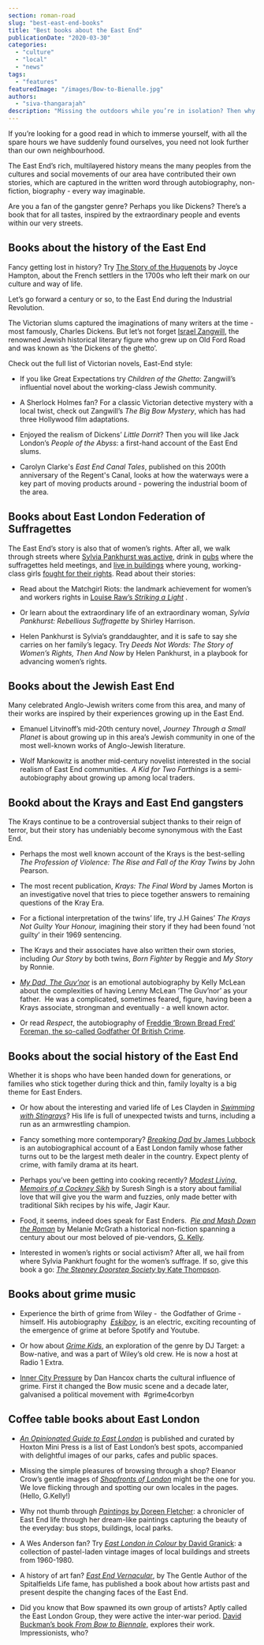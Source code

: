 ```yaml
---
section: roman-road
slug: "best-east-end-books"
title: "Best books about the East End"
publicationDate: "2020-03-30"
categories: 
  - "culture"
  - "local"
  - "news"
tags: 
  - "features"
featuredImage: "/images/Bow-to-Bienalle.jpg"
authors: 
  - "siva-thangarajah"
description: "Missing the outdoors while you’re in isolation? Then why not get lost in the canals, streets and parks of East London through books?"
---
```


  
If you’re looking for a good read in which to immerse yourself, with all the spare hours we have suddenly found ourselves, you need not look further than our own neighbourhood.

The East End’s rich, multilayered history means the many peoples from the cultures and social movements of our area have contributed their own stories, which are captured in the written word through autobiography, non-fiction, biography - every way imaginable.

Are you a fan of the gangster genre? Perhaps you like Dickens? There’s a book that for all tastes, inspired by the extraordinary people and events within our very streets.

## Books about the history of the East End

Fancy getting lost in history? Try [The Story of the Huguenots](https://romanroadlondon.com/the-story-of-the-huguenots-joyce-hampton-book-review/) by Joyce Hampton, about the French settlers in the 1700s who left their mark on our culture and way of life. 

Let’s go forward a century or so, to the East End during the Industrial Revolution.

The Victorian slums captured the imaginations of many writers at the time - most famously, Charles Dickens. But let’s not forget [Israel Zangwill](https://romanroadlondon.com/east-end-writer-israel-zangwill-old-ford-road/), the renowned Jewish historical literary figure who grew up on Old Ford Road and was known as ‘the Dickens of the ghetto’.

Check out the full list of Victorian novels, East-End style:

- If you like Great Expectations try _Children of the Ghetto_: Zangwill’s influential novel about the working-class Jewish community.

- A Sherlock Holmes fan? For a classic Victorian detective mystery with a local twist, check out Zangwill’s _The Big Bow Mystery_, which has had three Hollywood film adaptations. 

- Enjoyed the realism of Dickens’ _Little Dorrit_? Then you will like Jack London’s _People of the Abyss_: a first-hand account of the East End slums.

- Carolyn Clarke's _East End Canal Tales_, published on this 200th anniversary of the Regent's Canal, looks at how the waterways were a key part of moving products around - powering the industrial boom of the area.

## Books about East London Federation of Suffragettes

The East End’s story is also that of women’s rights. After all, we walk through streets where [Sylvia Pankhurst was activ](https://romanroadlondon.com/sylvia-pankhursts-east-london-toy-factory/)[e](https://romanroadlondon.com/sylvia-pankhursts-east-london-toy-factory/), drink in [pubs](https://romanroadlondon.com/sylvia-pankhurst-lord-morpeth-mural/) where the suffragettes held meetings, and [live in buildings](https://romanroadlondon.com/bow-quarter-interiors-anton-rodriguez/) where young, working-class girls [fought for their rights](https://romanroadlondon.com/sarah-chapman-matchstick-girl-campaign-memorial/). Read about their stories:

- Read about the Matchgirl Riots: the landmark achievement for women’s and workers rights in [Louise Raw’s _Striking a Light_](https://romanroadlondon.com/striking-a-light-louise-raw-book-review/) .

- Or learn about the extraordinary life of an extraordinary woman, _Sylvia Pankhurst: Rebellious Suffragette_ by Shirley Harrison. 

- Helen Pankhurst is Sylvia’s granddaughter, and it is safe to say she carries on her family’s legacy. Try _Deeds Not Words: The Story of Women’s Rights, Then And Now_ by Helen Pankhurst, in a playbook for advancing women’s rights.

## Books about the Jewish East End

Many celebrated Anglo-Jewish writers come from this area, and many of their works are inspired by their experiences growing up in the East End. 

- Emanuel Litvinoff’s mid-20th century novel, _Journey Through a Small Planet_ is about growing up in this area’s Jewish community in one of the most well-known works of Anglo-Jewish literature. 

- Wolf Mankowitz is another mid-century novelist interested in the social realism of East End communities.  _A Kid for Two Farthings_ is a semi-autobiography about growing up among local traders.

## Bookd about the Krays and East End gangsters

The Krays continue to be a controversial subject thanks to their reign of terror, but their story has undeniably become synonymous with the East End.

- Perhaps the most well known account of the Krays is the best-selling _The Profession of Violence: The Rise and Fall of the Kray Twins_ by John Pearson.

- The most recent publication, _Krays: The Final Word_ by James Morton is an investigative novel that tries to piece together answers to remaining questions of the Kray Era. 

- For a fictional interpretation of the twins’ life, try J.H Gaines’ _The Krays Not Guilty Your Honour,_ imagining their story if they had been found ‘not guilty’ in their 1969 sentencing.

- The Krays and their associates have also written their own stories, including _Our_ [](https://en.wikipedia.org/wiki/Our_Story_(book))_Story_ by both twins, _Born Fighter_ by Reggie and _My Story_ by Ronnie.

- [_My Dad, The Guv’nor_](https://romanroadlondon.com/my-dad-the-guvnor-by-kelly-mclean-book-review/) is an emotional autobiography by Kelly McLean about the complexities of having Lenny McLean ‘The Guv’nor’ as your father.  He was a complicated, sometimes feared, figure, having been a Krays associate, strongman and eventually - a well known actor.

- Or read _Respect_, the autobiography of [Freddie ‘Brown Bread Fred’ Foreman, the so-called Godfather Of British Crime](https://romanroadlondon.com/freddie-foreman-east-end-gangster-interview/).

## Books about the social history of the East End

Whether it is shops who have been handed down for generations, or families who stick together during thick and thin, family loyalty is a big theme for East Enders. 

- Or how about the interesting and varied life of Les Clayden in [_Swimming with Stingrays_](https://romanroadlondon.com/swimming-with-stingrays-book-review/)? His life is full of unexpected twists and turns, including a run as an armwrestling champion.

- Fancy something more contemporary? [_Breaking Dad_ by James Lubbock](https://romanroadlondon.com/breaking-dad-book-review/) is an autobiographical account of a East London family whose father turns out to be the largest meth dealer in the country. Expect plenty of crime, with family drama at its heart.

- Perhaps you’ve been getting into cooking recently? [_Modest Living, Memoirs of a Cockney Sikh_](https://romanroadlondon.com/modest-living-memoirs-cockney-sikh-book-review/) by Suresh Singh is a story about familial love that will give you the warm and fuzzies, only made better with traditional Sikh recipes by his wife, Jagir Kaur. 

- Food, it seems, indeed does speak for East Enders.  _[Pie and Mash Down the Roman](https://romanroadlondon.com/pie-and-mash-melanie-mcgrath-book-review/)_ by Melanie McGrath a historical non-fiction spanning a century about our most beloved of pie-vendors, [G. Kelly](https://romanroadlondon.com/g-kelly-pie-mash-shop-working-class-food/). 

- Interested in women’s rights or social activism? After all, we hail from where Sylvia Pankhurt fought for the women’s suffrage. If so, give this book a go: [_The Stepney Doorstep Society_ by Kate Thompson](https://romanroadlondon.com/stepney-doorstep-society-book-review/). 

## Books about grime music

- Experience the birth of grime from Wiley -  the Godfather of Grime - himself. His autobiography  [_Eskiboy_](https://romanroadlondon.com/wiley-eskiboy-book-review/), is an electric, exciting recounting of the emergence of grime at before Spotify and Youtube.

- Or how about [_Grime Kids_](https://romanroadlondon.com/grime-kids-book-review-dj-target/), an exploration of the genre by DJ Target: a Bow-native, and was a part of Wiley’s old crew. He is now a host at Radio 1 Extra.

- [Inner City Pressure](https://romanroadlondon.com/inner-city-pressure-dan-hancox-book-review/) by Dan Hancox charts the cultural influence of grime. First it changed the Bow music scene and a decade later, galvanised a political movement with  #grime4corbyn

## Coffee table books about East London

- [_An Opinionated Guide to East London_](https://romanroadlondon.com/an-opinionated-guide-to-east-london-book-review/) is published and curated by Hoxton Mini Press is a list of East London’s best spots, accompanied with delightful images of our parks, cafes and public spaces. 

- Missing the simple pleasures of browsing through a shop? Eleanor Crow’s gentle images of [_Shopfronts of London_](https://romanroadlondon.com/shopfronts-of-london-eleanor-crow-book-review/) might be the one for you. We love flicking through and spotting our own locales in the pages. (Hello, G.Kelly!) 

- Why not thumb through [_Paintings_ by Doreen Fletcher](https://romanroadlondon.com/doreen-fletchers-paintings-book-review/): a chronicler of East End life through her dream-like paintings capturing the beauty of the everyday: bus stops, buildings, local parks.

- A Wes Anderson fan? Try [_East London in Colour_ by David Granick](https://romanroadlondon.com/east-end-in-colour-david-granick-review/): a collection of pastel-laden vintage images of local buildings and streets from 1960-1980.

- A history of art fan? [_East End Vernacular_](https://romanroadlondon.com/east-end-vernacular-gentle-author-book-review/), by The Gentle Author of the Spitalfields Life fame, has published a book about how artists past and present despite the changing faces of the East End.

- Did you know that Bow spawned its own group of artists? Aptly called the East London Group, they were active the inter-war period. [David Buckman’s book _From Bow to Biennale_,](https://romanroadlondon.com/from-bow-to-biennale-book-review/) explores their work. Impressionists, who?

